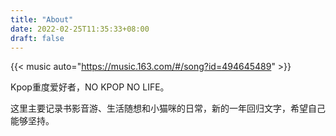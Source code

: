 ```yaml
---
title: "About"
date: 2022-02-25T11:35:33+08:00
draft: false
---
```


{{< music auto="https://music.163.com/#/song?id=494645489" >}}

Kpop重度爱好者，NO KPOP NO LIFE。

这里主要记录书影音游、生活随想和小猫咪的日常，新的一年回归文字，希望自己能够坚持。